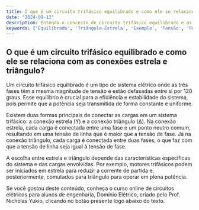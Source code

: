 ```yaml
---
title: O que é um circuito trifásico equilibrado e como ele se relaciona com as conexões estrela e triângulo?
date: "2024-09-13"
description: Entenda o conceito de circuito trifásico equilibrado e as conexões estrela e triângulo.
keywords: ['Equilibrado', 'Triângulo-Estrela', 'Exemplo', 'Tensão', 'Potência', 'Termo', 'Estrela-Triângulo']
---
```


## O que é um circuito trifásico equilibrado e como ele se relaciona com as conexões estrela e triângulo?

Um circuito trifásico equilibrado é um tipo de sistema elétrico onde as três fases têm a mesma magnitude de tensão e estão defasadas entre si por 120 graus. Esse equilíbrio é crucial para a eficiência e estabilidade do sistema, pois permite que a potência seja transmitida de forma constante e uniforme.

Existem duas formas principais de conectar as cargas em um sistema trifásico: a conexão estrela (Y) e a conexão triângulo (Δ). Na conexão estrela, cada carga é conectada entre uma fase e um ponto neutro comum, resultando em uma tensão de linha que é maior que a tensão de fase. Já na conexão triângulo, cada carga é conectada entre duas fases, o que faz com que a tensão de linha seja igual à tensão de fase.

A escolha entre estrela e triângulo depende das características específicas do sistema e das cargas envolvidas. Por exemplo, motores trifásicos podem ser iniciados em estrela para reduzir a corrente de partida e, posteriormente, comutados para triângulo para operar em plena potência.

Se você gostou deste conteúdo, conheça o curso online de circuitos elétricos para alunos de engenharia, Domínio Elétrico, criado pelo Prof. Nicholas Yukio, clicando no botão presente logo abaixo do texto.